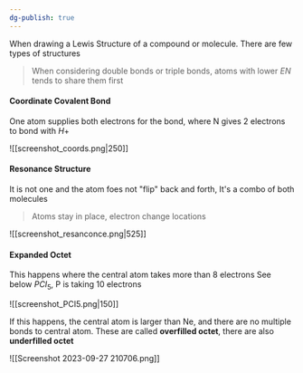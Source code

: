 ```yaml
---
dg-publish: true
---
```

When drawing a Lewis Structure of a compound or molecule. There are few types of structures

> When considering double bonds or triple bonds, atoms with lower $EN$ tends to share them first

#### Coordinate Covalent Bond

One atom supplies both electrons for the bond, where N gives 2 electrons to bond with $H+$ 

![[screenshot_coords.png|250]]


#### Resonance Structure

It is not one and the atom foes not "flip" back and forth, It's a combo of both molecules
> Atoms stay in place, electron change locations

![[screenshot_resanconce.png|525]]


#### Expanded Octet

This happens where the central atom takes more than 8 electrons
See below $PCI_{5}$, P is taking 10 electrons 

![[screenshot_PCI5.png|150]]

If this happens, the central atom is larger than Ne, and there are no multiple bonds to central atom. These are called **overfilled octet**, there are also **underfilled octet**





















![[Screenshot 2023-09-27 210706.png]]
